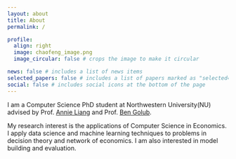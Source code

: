 ```yaml
---
layout: about
title: About
permalink: /

profile:
  align: right
  image: chaofeng_image.png
  image_circular: false # crops the image to make it circular

news: false # includes a list of news items
selected_papers: false # includes a list of papers marked as "selected={true}"
social: false # includes social icons at the bottom of the page
---
```


I am a Computer Science PhD student at Northwestern University(NU) advised by Prof. [Annie Liang](https://www.anniehliang.com/) and Prof. [Ben Golub](https://bengolub.net/).

My research interest is the applications of Computer Science in Economics. I apply data science and machine learning techniques to problems in decision theory and network of economics. I am also interested in model building and evaluation.
